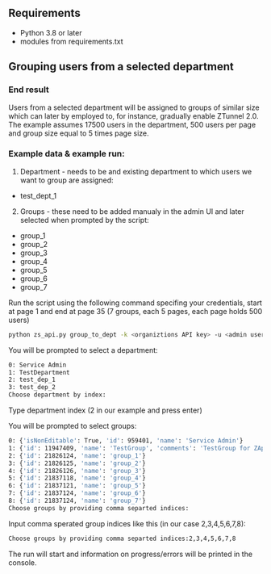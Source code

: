 ## Requirements

- Python 3.8 or later
- modules from requirements.txt

## Grouping users from a selected department

### End result

Users from a selected department will be assigned to groups of similar size which can later by employed to, for instance, gradually 
enable ZTunnel 2.0. The example assumes 17500 users in the department, 500 users per page and group size equal to 5 times page size.

### Example data & example run:

1. Department - needs to be and existing department to which users we want to group are assigned:
 - test_dept_1
 
2. Groups - these need to be added manualy in the admin UI and later selected when prompted by the script:
 - group_1
 - group_2
 - group_3
 - group_4
 - group_5
 - group_6
 - group_7


Run the script using the following command specifing your credentials, 
start at page 1 and end at page 35 (7 groups, each 5 pages, each page holds 500 users)

```bash
python zs_api.py group_to_dept -k <organiztions API key> -u <admin user name> -p <admin user password> -start 1 -end 35
```

You will be prompted to select a department:
```bash
0: Service Admin
1: TestDepartment
2: test_dep_1
3: test_dep_2
Choose department by index:

```
Type department index (2 in our example and press enter)

You will be prompted to select groups:
```bash
0: {'isNonEditable': True, 'id': 959401, 'name': 'Service Admin'}
1: {'id': 11947409, 'name': 'TestGroup', 'comments': 'TestGroup for ZApp new versions and ZTunnel 2.0'}
2: {'id': 21826124, 'name': 'group_1'}
3: {'id': 21826125, 'name': 'group_2'}
4: {'id': 21826126, 'name': 'group_3'}
5: {'id': 21837118, 'name': 'group_4'}
6: {'id': 21837121, 'name': 'group_5'}
7: {'id': 21837124, 'name': 'group_6'}
8: {'id': 21837124, 'name': 'group_7'}
Choose groups by providing comma separted indices:

```

Input comma sperated group indices like this (in our case 2,3,4,5,6,7,8):

```bash
Choose groups by providing comma separted indices:2,3,4,5,6,7,8
```

The run will start and information on progress/errors will be printed in the console.